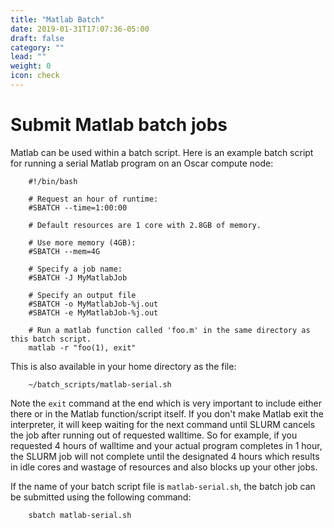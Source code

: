```yaml
---
title: "Matlab Batch"
date: 2019-01-31T17:07:36-05:00
draft: false
category: ""
lead: ""
weight: 0
icon: check
---
```


# Submit Matlab batch jobs 

Matlab can be used within a batch script. Here is an example batch script 
for running a serial Matlab program on
an Oscar compute node:

````
    #!/bin/bash

    # Request an hour of runtime:
    #SBATCH --time=1:00:00

    # Default resources are 1 core with 2.8GB of memory.

    # Use more memory (4GB):
    #SBATCH --mem=4G

    # Specify a job name:
    #SBATCH -J MyMatlabJob

    # Specify an output file
    #SBATCH -o MyMatlabJob-%j.out
    #SBATCH -e MyMatlabJob-%j.out

    # Run a matlab function called 'foo.m' in the same directory as this batch script.
    matlab -r "foo(1), exit"
````

This is also available in your home directory as the file:

````
    ~/batch_scripts/matlab-serial.sh
````

Note the `exit` command at the end which is very important to include
either there or in the Matlab function/script itself. If you don't make
Matlab exit the interpreter, it will keep waiting for the next command
until SLURM cancels the job after running out of requested walltime. So
for example, if you requested 4 hours of walltime and your actual
program completes in 1 hour, the SLURM job will not complete until the
designated 4 hours which results in idle cores and wastage of resources
and also blocks up your other jobs.

If the name of your batch script file is `matlab-serial.sh`, the batch
job can be submitted using the following command:

````
    sbatch matlab-serial.sh
````


